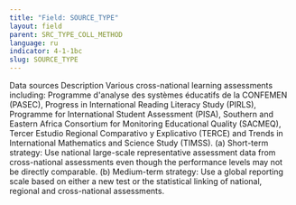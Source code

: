 ```yaml
---
title: "Field: SOURCE_TYPE"
layout: field
parent: SRC_TYPE_COLL_METHOD
language: ru
indicator: 4-1-1bc
slug: SOURCE_TYPE
---
```

Data sources
Description
Various cross-national learning assessments including: Programme d'analyse des systèmes éducatifs de la CONFEMEN (PASEC), Progress in International Reading Literacy Study (PIRLS), Programme for International Student Assessment (PISA), Southern and Eastern Africa Consortium for Monitoring Educational Quality (SACMEQ), Tercer Estudio Regional Comparativo y Explicativo (TERCE) and Trends in International Mathematics and Science Study (TIMSS). (a) Short-term strategy: Use national large-scale representative assessment data from cross-national assessments even though the performance levels may not be directly comparable. (b) Medium-term strategy: Use a global reporting scale based on either a new test or the statistical linking of national, regional and cross-national assessments.